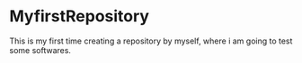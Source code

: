 # MyfirstRepository
This is my first time creating a repository by myself, where i am going to test some softwares.
